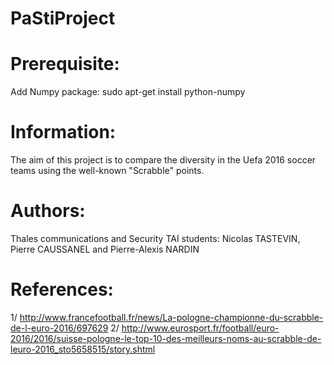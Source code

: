 # PaStiProject

# Prerequisite:
Add Numpy package:
sudo apt-get install python-numpy

# Information:

The aim of this project is to compare the diversity in the Uefa 2016 soccer teams using the well-known "Scrabble" points.

# Authors:

Thales communications and Security TAI students: Nicolas TASTEVIN, Pierre CAUSSANEL and Pierre-Alexis NARDIN

# References:

1/ http://www.francefootball.fr/news/La-pologne-championne-du-scrabble-de-l-euro-2016/697629
2/ http://www.eurosport.fr/football/euro-2016/2016/suisse-pologne-le-top-10-des-meilleurs-noms-au-scrabble-de-leuro-2016_sto5658515/story.shtml
